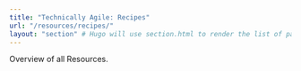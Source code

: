 ```yaml
---
title: "Technically Agile: Recipes"
url: "/resources/recipes/"
layout: "section" # Hugo will use section.html to render the list of pages
---
```


Overview of all Resources.
